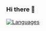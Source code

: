 ### Hi there 👋

[![Languages](https://github-readme-stats.vercel.app/api/top-langs/?username=ashishzero&langs_count=25&layout=compact&&theme=tokyonight)]() 

